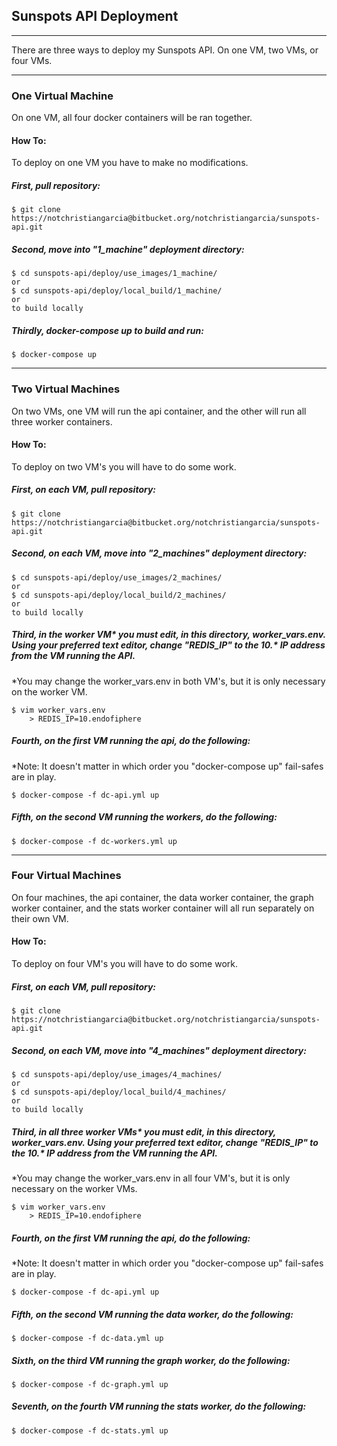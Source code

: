 
## Sunspots API Deployment
---
There are three ways to deploy my Sunspots API. On one VM, two VMs, or four VMs.

---
### One Virtual Machine
On one VM, all four docker containers will be ran together.

#### How To: 
To deploy on one VM you have to make no modifications.
##### First, pull repository:

	$ git clone https://notchristiangarcia@bitbucket.org/notchristiangarcia/sunspots-api.git
##### Second, move into "1_machine" deployment directory:
	
	$ cd sunspots-api/deploy/use_images/1_machine/
	or
	$ cd sunspots-api/deploy/local_build/1_machine/
	or
	to build locally
##### Thirdly, docker-compose up to build and run:

	$ docker-compose up
	
---
### Two Virtual Machines
On two VMs, one VM will run the api container, and the other will run all three worker containers.

#### How To:
To deploy on two VM's you will have to do some work.
##### First, on each VM, pull repository:

	$ git clone https://notchristiangarcia@bitbucket.org/notchristiangarcia/sunspots-api.git
##### Second, on each VM, move into "2_machines" deployment directory:
	
	$ cd sunspots-api/deploy/use_images/2_machines/
	or
	$ cd sunspots-api/deploy/local_build/2_machines/
	or
	to build locally
##### Third,  in the worker VM* you must edit, in this directory, worker_vars.env. Using your preferred text editor, change "REDIS_IP" to the 10.* IP address from the VM running the API. 
*You may change the worker_vars.env in both VM's, but it is only necessary on the worker VM.

	$ vim worker_vars.env
		> REDIS_IP=10.endofiphere
##### Fourth, on the first VM running the api, do the following:
*Note: It doesn't matter in which order you "docker-compose up" fail-safes are in play.

	$ docker-compose -f dc-api.yml up

##### Fifth, on the second VM running the workers, do the following:

	$ docker-compose -f dc-workers.yml up
	
---	
### Four Virtual Machines
On four machines, the api container, the data worker container, the graph worker container, and the stats worker container will all run separately on their own VM.

#### How To:
To deploy on four VM's you will have to do some work.
##### First, on each VM, pull repository:

	$ git clone https://notchristiangarcia@bitbucket.org/notchristiangarcia/sunspots-api.git
##### Second, on each VM, move into "4_machines" deployment directory:
	
	$ cd sunspots-api/deploy/use_images/4_machines/
	or
	$ cd sunspots-api/deploy/local_build/4_machines/
	or
	to build locally
##### Third,  in all three worker VMs* you must edit, in this directory, worker_vars.env. Using your preferred text editor, change "REDIS_IP" to the 10.* IP address from the VM running the API.
*You may change the worker_vars.env in all four VM's, but it is only necessary on the worker VMs.

	$ vim worker_vars.env
		> REDIS_IP=10.endofiphere
##### Fourth, on the first VM running the api, do the following:
*Note: It doesn't matter in which order you "docker-compose up" fail-safes are in play.

	$ docker-compose -f dc-api.yml up

##### Fifth, on the second VM running the data worker, do the following:

	$ docker-compose -f dc-data.yml up
##### Sixth, on the third VM running the graph worker, do the following:

	$ docker-compose -f dc-graph.yml up
##### Seventh, on the fourth VM running the stats worker, do the following:

	$ docker-compose -f dc-stats.yml up

